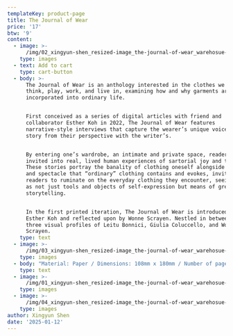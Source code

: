 ```yaml
---
templateKey: product-page
title: The Journal of Wear
price: '17'
btw: '9'
content:
  - image: >-
      /img/02_xingyun-shen_resized-image_the-journal-of-wear_warehosue-website.jpg
    type: images
  - text: Add to cart
    type: cart-button
  - body: >-
      The Journal of Wear is an anthology interested in the clothes we feel,
      think, play, work, and live in, examining how and why garments are
      incorporated into ordinary life.


      First conceived as a series of digital articles with friend and
      collaborator Esther Koh in 2022, The Journal of Wear features
      narrative-style interviews that capture the wearer’s unique voice and
      story from their perspective with the writer’s.


      By entering one’s wardrobe, an intimate and private space, readers are
      invited into real, lived human experiences of sartorial joy and troubles.
      These stories portray the banality of clothing oneself alongside the awe
      and spectacle that “ordinary” clothing contains and evokes, inviting
      readers to ruminate on the everyday clothing they encounter, seeing them
      as not just tools and objects of self-expression but means of greater
      storytelling.


      In the first printed iteration, The Journal of Wear is introduced by
      Esther Koh and reflected upon by Wonne Scrayen. Nestled in between are
      three visual profiles of Leitu Bonnici, Giulia Coluccello, and Wonne
      Scrayen.
    type: text
  - image: >-
      /img/03_xingyun-shen_resized-image_the-journal-of-wear_warehosue-website.jpg
    type: images
  - body: "Material: Paper / Dimensions: 108mm x 180mm / Number of pages: 64\L / Author: Xingyun Shen\L / Editors: Xingyun Shen / Contributors: Esther Koh, Leitu Bonicci, Giulia Coluccello, Wonne Scrayen / Graphic design: Kasper Quaink / Photography: Giulia Coluccello / Release date: 12-10-2024 / Binding: Single Section Stitch / Colour or black/white: Colour / Language: English / Paper: Natural Evolution 80gsm, Crush Cocoa 120gsm / Printing: Inkjet / Typefaces: Sono, Sono Sans, Capriola, Faktory, Authentic Sans, Literata / Made possible by: Personal Publishing / Made in: The Netherlands / Publisher: Clothes Press / Production costs per item: €5,55 / Production hours per item: 50 plus / Collaboration: yes"
    type: text
  - image: >-
      /img/01_xingyun-shen_resized-image_the-journal-of-wear_warehosue-website.jpg
    type: images
  - image: >-
      /img/04_xingyun-shen_resized-image_the-journal-of-wear_warehosue-website.jpg
    type: images
author: Xingyun Shen
date: '2025-01-12'
---
```


